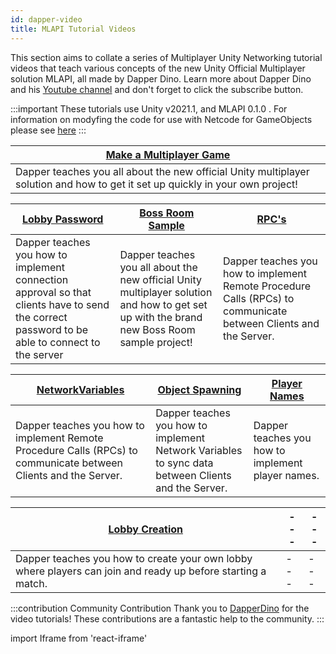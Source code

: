 ```yaml
---
id: dapper-video
title: MLAPI Tutorial Videos
---
```


This section aims to collate a series of Multiplayer Unity Networking tutorial videos that teach various concepts of the new Unity Official Multiplayer solution MLAPI, all made by Dapper Dino. Learn more about Dapper Dino and his [Youtube channel](https://www.youtube.com/channel/UCjCpZyil4D8TBb5nVTMMaUw) and don't forget to click the subscribe button.

:::important
These tutorials use Unity v2021.1, and MLAPI 0.1.0 .  For information on modyfing the code for use with Netcode for GameObjects please see [here](../../migration/migratingfrommlapi.md)
:::


<div class="table-columns-plain">

|<div class="buttons-pages"><a class="button button--outline button--secondary button--lg" href="makeamultiplayergame">Make a Multiplayer Game</a></div>| 
| --- | 
| Dapper teaches you all about the new official Unity multiplayer solution and how to get it set up quickly in your own project!  | 
</div>

<div class="table-columns-plain">

 
|<div class="buttons-pages"><a class="button button--outline button--secondary button--lg" href="lobbypassword">Lobby Password</a></div>| <div class="buttons-pages"><a class="button button--outline button--secondary button--lg" href="bossroomsample"> Boss Room Sample</a></div>| <div class="buttons-pages"><a class="button button--outline button--secondary button--lg" href="dapper-rpcs"> RPC's</a></div>|
| --- | --- |--- |
| Dapper teaches you how to implement connection approval so that clients have to send the correct password to be able to connect to the server | Dapper teaches you all about the new official Unity multiplayer solution and how to get set up with the brand new Boss Room sample project! |Dapper teaches you how to implement Remote Procedure Calls (RPCs) to communicate between Clients and the Server.| 
</div>

<div class="table-columns-plain">

|<div class="buttons-pages"><a class="button button--outline button--secondary button--lg" href="dapper-networkvariables">NetworkVariables</a></div>| <div class="buttons-pages"><a class="button button--outline button--secondary button--lg" href="dapper-objectspawning"> Object Spawning </a></div>| <div class="buttons-pages"><a class="button button--outline button--secondary button--lg" href="dapper-playernames">Player Names</a></div>|
| --- | --- |--- |
|Dapper teaches you how to implement Remote Procedure Calls (RPCs) to communicate between Clients and the Server.| Dapper teaches you how to implement Network Variables to sync data between Clients and the Server.| Dapper teaches you how to implement player names. |

</div>

<div class="table-columns-plain">

|<div class="buttons-pages"><a class="button button--outline button--secondary button--lg" href="lobbycreation">Lobby Creation</a></div>| --- | --- |
| --- | --- |--- |
|Dapper teaches you how to create your own lobby where players can join and ready up before starting a match.| --- | --- |

</div>



:::contribution Community Contribution
Thank you to [DapperDino](https://www.youtube.com/channel/UCjCpZyil4D8TBb5nVTMMaUw) for the video tutorials! These contributions are a fantastic help to the community.
:::

import Iframe from 'react-iframe'
